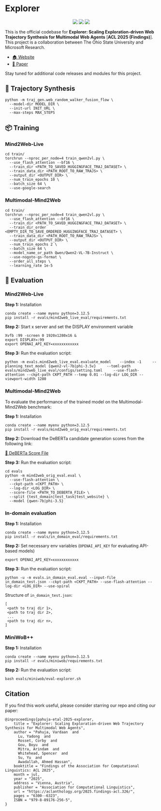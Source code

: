 # Explorer

<p align="center">
  <a href="https://aclanthology.org/events/acl-2025/"><img src="https://img.shields.io/badge/ACL_Findings-2025-purple"></a>
  <a href="https://aclanthology.org/2025.findings-acl.326.pdf"><img src="http://img.shields.io/badge/Paper-PDF-red.svg"></a>
  <a href="https://github.com/OSU-NLP-Group/Explorer/blob/main/LICENSE">
    <img src="https://img.shields.io/badge/MIT-License-blue">
  </a>
</p>

This is the official codebase for **Explorer: Scaling Exploration-driven Web Trajectory Synthesis for Multimodal Web Agents** [**ACL 2025 (Findings)**]. This project is a collaboration between The Ohio State University and Microsoft Research.

- [🏠 Website](https://osu-nlp-group.github.io/Explorer/)
- [📖 Paper](https://aclanthology.org/2025.findings-acl.326.pdf)

Stay tuned for additional code releases and modules for this project.

## 🚀 Trajectory Synthesis
```
python -m traj_gen.web_random_walker_fusion_flow \
  --model-dir MODEL_DIR \
  --init-url INIT_URL \
  --max-steps MAX_STEPS
```

## 📦 Training

### Mind2Web-Live
```
cd train/
torchrun --nproc_per_node=4 train_qwen2vl.py \
  --use_flash_attention --bf16 \
  --train_dir <PATH_TO_SAVED_HUGGINGFACE_TRAJ_DATASET> \
  --train_data_dir <PATH_ROOT_TO_RAW_TRAJS> \
  --output_dir <OUTPUT_DIR> \
  --num_train_epochs 10 \
  --batch_size 64 \
  --use-google-search
```

### Multimodal-Mind2Web
```
cd train/
torchrun --nproc_per_node=4 train_qwen2vl.py \
  --use_flash_attention --bf16 \
  --train_dir <PATH_TO_SAVED_HUGGINGFACE_TRAJ_DATASET> \
  --train_dir_order <EMPTY_DIR_TO_SAVE_ORDERED_HUGGINGFACE_TRAJ_DATASET> \
  --train_data_dir <PATH_ROOT_TO_RAW_TRAJS> \
  --output_dir <OUTPUT_DIR> \
  --num_train_epochs 2 \
  --batch_size 64 \
  --model_name_or_path Qwen/Qwen2-VL-7B-Instruct \
  --use-nogoto-gs-format \
  --order_all_steps \
  --learning_rate 1e-5
```

## 🧪 Evaluation

### Mind2Web-Live

**Step 1:** Installation
```
conda create --name myenv python=3.12.5
pip install -r evals/mind2web_live_eval/requirements.txt
```

**Step 2:** Start x server and set the DISPLAY environment variable
```
Xvfb :99 -screen 0 1920x1280x16 &
export DISPLAY=:99
export OPENAI_API_KEY=xxxxxxxxxxxx
```

**Step 3:** Run the evaluation script:
```
python -m evals.mind2web_live_eval.evaluate_model    --index -1     --planning_text_model {qwen2-vl-7b|phi-3.5v}     --toml-path evals/mind2web_live_eval/configs/setting.toml     --use-flash-attention --ckpt-path CKPT_PATH --temp 0.01 --log-dir LOG_DIR --viewport-width 1280
```

### Multimodal-Mind2Web

To evaluate the performance of the trained model on the Multimodal-Mind2Web benchmark:

**Step 1:** Installation
```
conda create --name myenv python=3.12.5
pip install -r evals/mind2web_orig_eval/requirements.txt
```

**Step 2:** Download the DeBERTa candidate generation scores from the following link:

[🔗 DeBERTa Score File](https://buckeyemailosu-my.sharepoint.com/:u:/g/personal/deng_595_buckeyemail_osu_edu/EZllMua3lABAhXQnCN7-pr4BIP4YV8xPfbgyP5FXT18wag?e=yXkK8k)

**Step 3:** Run the evaluation script:

```
cd evals
python -m mind2web_orig_eval.eval \
  --use-flash-attention \
  --ckpt-path <CKPT_PATH> \
  --log-dir <LOG_DIR> \
  --score-file <PATH_TO_DEBERTA_FILE> \
  --split {test_domain|test_task|test_website} \
  --model {qwen-7b|phi-3.5}
```

### In-domain evaluation

**Step 1:** Installation
```
conda create --name myenv python=3.12.5
pip install -r evals/in_domain_eval/requirements.txt
```

**Step 2:** Set necessary env variables (`OPENAI_API_KEY` for evaluating API-based models)
```
export OPENAI_API_KEY=xxxxxxxxxxxx
```

**Step 3:** Run the evaluation script:

```
python -u -m evals.in_domain_eval.eval --input-file in_domain_test.json --ckpt-path <CKPT_PATH> --use-flash-attention --log-dir <LOG_DIR> --use-spiral
```

Structure of `in_domain_test.json`:
```
[
 <path to traj dir 1>,
 <path to traj dir 2>,
 ...
 <path to traj dir n>,
]
```

### MiniWoB++ 

**Step 1:** Installation
```
conda create --name myenv python=3.12.5
pip install -r evals/miniwob/requirements.txt
```

**Step 2:** Run the evaluation script:

```
bash evals/miniwob/eval-explorer.sh
```

## Citation

If you find this work useful, please consider starring our repo and citing our paper: 

```
@inproceedings{pahuja-etal-2025-explorer,
    title = "Explorer: Scaling Exploration-driven Web Trajectory Synthesis for Multimodal Web Agents",
    author = "Pahuja, Vardaan  and
      Lu, Yadong  and
      Rosset, Corby  and
      Gou, Boyu  and
      Mitra, Arindam  and
      Whitehead, Spencer  and
      Su, Yu  and
      Awadallah, Ahmed Hassan",
    booktitle = "Findings of the Association for Computational Linguistics: ACL 2025",
    month = jul,
    year = "2025",
    address = "Vienna, Austria",
    publisher = "Association for Computational Linguistics",
    url = "https://aclanthology.org/2025.findings-acl.326/",
    pages = "6300--6323",
    ISBN = "979-8-89176-256-5",
}
```
